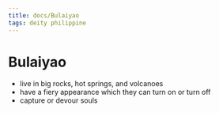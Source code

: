 ```yaml
---
title: docs/Bulaiyao
tags: deity philippine
---
```


# Bulaiyao
- live in big rocks, hot springs, and volcanoes
- have a fiery appearance which they can turn on or turn off
- capture or devour souls